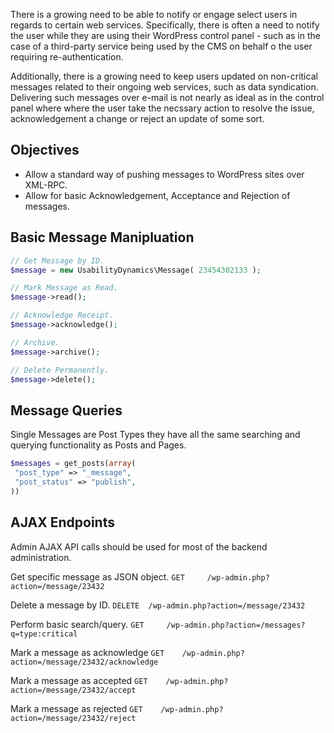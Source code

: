 There is a growing need to be able to notify or engage select users in regards to certain web services. Specifically, there is often a need to notify the user while they are using their WordPress control panel - such as in the case of a third-party service being used by the CMS on behalf o the user requiring re-authentication.

Additionally, there is a growing need to keep users updated on non-critical messages related to their ongoing web services, such as data syndication. Delivering such messages over e-mail is not nearly as ideal as in the control panel where where the user take the necssary action to resolve the issue, acknowledgement a change or reject an update of some sort.

## Objectives
- Allow a standard way of pushing messages to WordPress sites over XML-RPC. 
- Allow for basic Acknowledgement, Acceptance and Rejection of messages.

## Basic Message Manipluation
```php
// Get Message by ID.
$message = new UsabilityDynamics\Message( 23454302133 );

// Mark Message as Read.
$message->read();

// Acknowledge Receipt.
$message->acknowledge();

// Archive.
$message->archive();

// Delete Permanently.
$message->delete();
```

## Message Queries
Single Messages are Post Types they have all the same searching and querying functionality as Posts and Pages.

```php
$messages = get_posts(array(
 "post_type" => "_message",
 "post_status" => "publish",
))
```

## AJAX Endpoints
Admin AJAX API calls should be used for most of the backend administration.

Get specific message as JSON object.
```GET     /wp-admin.php?action=/message/23432```

Delete a message by ID.
```DELETE  /wp-admin.php?action=/message/23432```

Perform basic search/query.
```GET     /wp-admin.php?action=/messages?q=type:critical```

Mark a message as acknowledge
```GET    /wp-admin.php?action=/message/23432/acknowledge```

Mark a message as accepted
```GET    /wp-admin.php?action=/message/23432/accept```

Mark a message as rejected
```GET    /wp-admin.php?action=/message/23432/reject```


